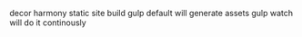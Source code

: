 decor harmony static site build
gulp default will generate assets
gulp watch will do it continously
